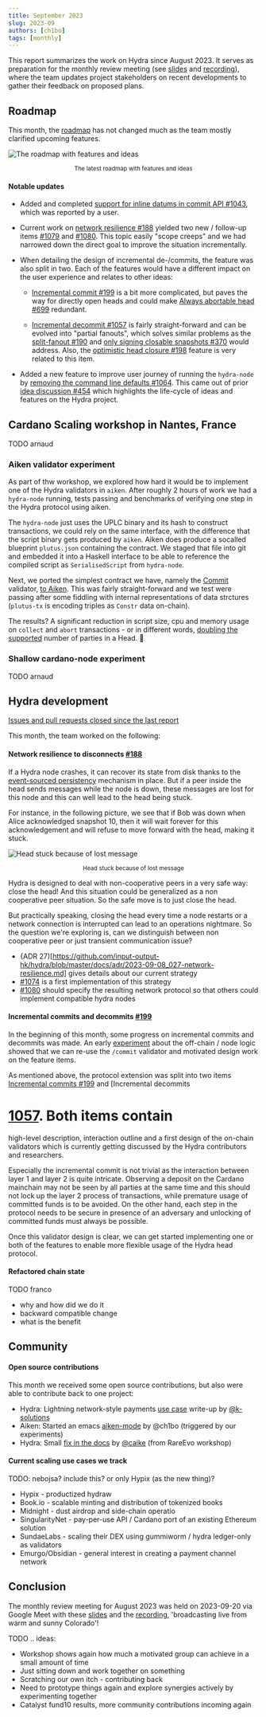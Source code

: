 ```yaml
---
title: September 2023
slug: 2023-09
authors: [ch1bo]
tags: [monthly]
---
```


This report summarizes the work on Hydra since August 2023. It serves as
preparation for the monthly review meeting (see [slides][slides] and
[recording][recording]), where the team updates project stakeholders on recent
developments to gather their feedback on proposed plans.

## Roadmap

This month, the
[roadmap](https://github.com/orgs/input-output-hk/projects/21/views/7) has not
changed much as the team mostly clarified upcoming features.

![The roadmap with features and ideas](./img/2023-09-roadmap.png) <small><center>The latest roadmap with features and ideas</center></small>

#### Notable updates

* Added and completed [support for inline datums in commit API #1043](https://github.com/input-output-hk/hydra/issues/1043), which was reported by a user.

* Current work on [network resilience #188](https://github.com/input-output-hk/hydra/issues/188) yielded two new / follow-up items [#1079](https://github.com/input-output-hk/hydra/issues/1079) and [#1080](https://github.com/input-output-hk/hydra/issues/1080). This topic easily "scope creeps" and we had narrowed down the direct goal to improve the situation incrementally.

* When detailing the design of incremental de-/commits, the feature was also split in two. Each of the features would have a different impact on the user experience and relates to other ideas:

  * [Incremental commit #199](https://github.com/input-output-hk/hydra/issues/199) is a bit more complicated, but paves the way for directly open heads and could make [Always abortable head #699](https://github.com/input-output-hk/hydra/issues/699) redundant.

  * [Incremental decommit #1057](https://github.com/input-output-hk/hydra/issues/1057) is fairly straight-forward and can be evolved into "partial fanouts", which solves similar problems as the [split-fanout #190](https://github.com/input-output-hk/hydra/issues/190) and [only signing closable snapshots #370](https://github.com/input-output-hk/hydra/issues/370) would address. Also, the [optimistic head closure #198](https://github.com/input-output-hk/hydra/issues/198) feature is very related to this item.

* Added a new feature to improve user journey of running the `hydra-node` by [removing the command line defaults #1064](https://github.com/input-output-hk/hydra/issues/1064). This came out of prior [idea discussion #454](https://github.com/input-output-hk/hydra/discussions/454) which highlights the life-cycle of ideas and features on the Hydra project.

## Cardano Scaling workshop in Nantes, France

TODO arnaud

### Aiken validator experiment

As part of thw workshop, we explored how hard it would be to implement one of
the Hydra validators in `aiken`. After roughly 2 hours of work we had a
`hydra-node` running, tests passing and benchmarks of verifying one step in the
Hydra protocol using aiken.

The `hydra-node` just uses the UPLC binary and its hash to construct
transactions, we could rely on the same interface, with the difference that the
script binary gets produced by `aiken`. Aiken does produce a socalled blueprint
`plutus.json` containing the contract. We staged that file into git and embedded
it into a Haskell interface to be able to reference the compiled script as
`SerialisedScript` from `hydra-node`.

Next, we ported the simplest contract we have, namely the
[Commit](https://github.com/input-output-hk/hydra/blob/ec6c7a2ab651462228475d0b34264e9a182c22bb/hydra-plutus/src/Hydra/Contract/Commit.hs)
validator, [to
Aiken](https://github.com/input-output-hk/hydra/blob/4ec572511fc13a526b85efce3aac556ae5bd007c/hydra-plutus/validators/commit.ak).
This was fairly straight-forward and we test were passing after some fiddling
with internal representations of data strctures (`plutus-tx` is encoding triples
as `Constr` data on-chain).

The results? A significant reduction in script size, cpu and memory usage on
`collect` and `abort` transactions - or in different words, [doubling the
supported](https://github.com/input-output-hk/hydra/pull/1072#issuecomment-1717644108)
number of parties in a Head. 🎉

### Shallow cardano-node experiment

TODO arnaud

## Hydra development

[Issues and pull requests closed since the last
report](https://github.com/input-output-hk/hydra/issues?q=is%3Aclosed+sort%3Aupdated-desc+closed%3A2023-08-29..2023-09-29)

This month, the team worked on the following:

#### Network resilience to disconnects [#188](https://github.com/input-output-hk/hydra/issues/188)

If a Hydra node crashes, it can recover its state from disk thanks to the
[event-sourced persistency](https://github.com/input-output-hk/hydra/pull/1000)
mechanism in place. But if a peer inside the head sends messages while the node
is down, these messages are lost for this node and this can well lead to the
head being stuck.

For instance, in the following picture, we see that if Bob was down when Alice
acknowledged snapshot 10, then it will wait forever for this acknowledgement and
will refuse to move forward with the head, making it stuck.

![Head stuck because of lost message](./img/2023-09-head-stuck.png) <small><center>Head stuck because of lost message</center></small>

Hydra is designed to deal with non-cooperative peers in a very safe way:
close the head! And this situation could be generalized as a non cooperative
peer situation. So the safe move is to just close the head.

But practically speaking, closing the head every time a node restarts or a network
connection is interrupted can lead to an operations nightmare. So the question we're
exploring is, can we distinguish between non cooperative peer or just transient
communication issue?

* {ADR 27)[https://github.com/input-output-hk/hydra/blob/master/docs/adr/2023-09-08_027-network-resilience.md]
gives details about our current strategy
* [#1074](https://github.com/input-output-hk/hydra/pull/1074) is a first implementation of this strategy
* [#1080](https://github.com/input-output-hk/hydra/issues/1080) should specify the resulting network protocol so that others could implement compatible hydra nodes

#### Incremental commits and decommits [#199](https://github.com/input-output-hk/hydra/issues/199)

In the beginning of this month, some progress on incremental commits and
decommits was made. An early
[experiment](https://twitter.com/ch1bo_/status/1696067253089743289) about the
off-chain / node logic showed that we can re-use the `/commit` validator and
motivated design work on the feature items.

As mentioned above, the protocol extension was split into two items [Incremental
commits #199](https://github.com/input-output-hk/hydra/issues/199) and
[Incremental decommits

# [1057](<https://github.com/input-output-hk/hydra/issues/1057>). Both items contain

high-level description, interaction outline and a first design of the on-chain
validators which is currently getting discussed by the Hydra contributors and
researchers.

Especially the incremental commit is not trivial as the interaction between
layer 1 and layer 2 is quite intricate. Observing a deposit on the Cardano
mainchain may not be seen by all parties at the same time and this should not
lock up the layer 2 process of transactions, while premature usage of committed
funds is to be avoided. On the other hand, each step in the protocol needs to be
secure in presence of an adversary and unlocking of committed funds must always
be possible.

Once this validator design is clear, we can get started implementing one or both
of the features to enable more flexible usage of the Hydra head protocol.

#### Refactored chain state

TODO franco

* why and how did we do it
* backward compatible change
* what is the benefit

## Community

#### Open source contributions

This month we received some open source contributions, but also were able to
contribute back to one project:

* Hydra: Lightning network-style payments [use case](https://hydra.family/head-protocol/unstable/use-cases/payments/lighting-network-like-payments/) write-up by [@k-solutions](https://github.com/k-solutions)
* Aiken: Started an emacs [aiken-mode](https://github.com/aiken-lang/aiken-mode) by @ch1bo (triggered by our experiments)
* Hydra: Small [fix in the docs](https://github.com/input-output-hk/hydra/pull/1042) by [@caike](http://github.com/caike) (from RareEvo workshop)

#### Current scaling use cases we track

TODO: nebojsa? include this? or only Hypix (as the new thing)?

* Hypix - productized hydraw
* Book.io - scalable minting and distribution of tokenized books
* Midnight - dust airdrop and side-chain operatio
* SingularityNet - pay-per-use API / Cardano port of an existing Ethereum solution
* SundaeLabs - scaling their DEX using gummiworm / hydra ledger-only as validators
* Emurgo/Obsidian - general interest in creating a payment channel network

## Conclusion

The monthly review meeting for August 2023 was held on 2023-09-20 via Google
Meet with these [slides][slides] and the [recording][recording], 'broadcasting live from warm and sunny Colorado'!

TODO .. ideas:
* Workshop shows again how much a motivated group can achieve in a small amount of time
* Just sitting down and work together on something
* Scratching our own itch - contributing back
* Need to prototype things again and explore synergies actively by experimenting together
* Catalyst fund10 results, more community contributions incoming again

[slides]: https://docs.google.com/presentation/d/1YAWR4pz1gG2dwtGvm5KOAHtrjRcchPLUKhDA16u10ps
[recording]: https://drive.google.com/file/d/1X8QnmG9gddR-t2V6F2oE7bYCYAEs2RPe/view
